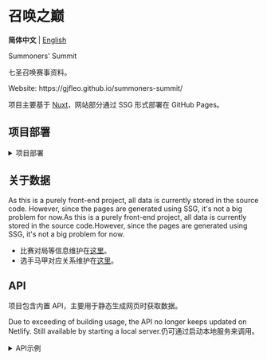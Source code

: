 # 召唤之巅

<p>
<b>简体中文</b> | <a href="https://github.com/gjfleo/summoners-summit/blob/main/README.en.md">English</a>
</p>

Summoners' Summit

七圣召唤赛事资料。

Website: https\://gjfleo.github.io/summoners-summit/

项目主要基于 [Nuxt](https://nuxt.com/)，网站部分通过 SSG 形式部署在 GitHub Pages。

## 项目部署

<details><summary>项目部署</summary>

### 项目环境

- Node: 18.x
- pnpm

### 安装依赖

```bash
pnpm i
```

### 本地服务器

```bash
pnpm run dev
```

### 生成静态页面

使用此命令生成静态页面，用于将网站部分部署至 GitHub Pages 等。

```bash
pnpm run generate
```

预览：

```bash
pnpm run preview:ssg
```

### 构建

For building a Node.js server that serves API calls.

```bash
pnpm run build
```

预览：

```bash
pnpm run preview
```

</details>

## 关于数据

As this is a purely front-end project, all data is currently stored in the source code. However, since the pages are generated using SSG, it's not a big problem for now\.As this is a purely front-end project, all data is currently stored in the source code.However, since the pages are generated using SSG, it's not a big problem for now.

- 比赛对局等信息维护在[这里](./server/data/tournaments)。
- 选手马甲对应关系维护在[这里](./server/data/players/index.ts)。

## API

项目包含内置 API，主要用于静态生成网页时获取数据。

Due to exceeding of building usage, the API no longer keeps updated on Netlify. Still available by starting a local server.仍可通过启动本地服务来调用。

<details><summary>API示例</summary>

- [`/tournaments`](https://summoners-summit.netlify.app/api/v1/tournaments) - 赛事列表
  - [`?gameVersion=3.8`](https://summoners-summit.netlify.app/api/v1/tournaments?gameVersion=3.8) - 游戏版本，默认为空（不限）
- [`/tournaments/:tournamentId`](https://summoners-summit.netlify.app/api/v1/tournaments/b7f4346442601d80) - 赛事信息
- [`/tournaments/:tournamentId/details`](https://summoners-summit.netlify.app/api/v1/tournaments/b7f4346442601d80/details) - 赛事信息，连同该赛事场次和对局
- [`/matches/:matchId`](https://summoners-summit.netlify.app/api/v1/matches/b7f4346442601d8001) - 场次信息
- [`/games`](https://summoners-summit.netlify.app/api/v1/games) - 对局列表
  - [`?limit=10&offset=10`](https://summoners-summit.netlify.app/api/v1/games?limit=10\&offset=10) - Game count and offset for pagination. Default is `limit=50`.
  - 一些其他参数
- [`/decks/:deckId`](https://summoners-summit.netlify.app/api/v1/decks/dd6dae64467a5555) - 牌组信息
- [`/team-stats`](https://summoners-summit.netlify.app/api/v1/team-stats) - Get statistics of all main deck combinations.

</details>
